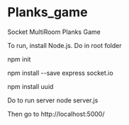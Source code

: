 # Planks_game
Socket MultiRoom Planks Game

To run, install Node.js.
Do in root folder

npm init

npm install --save express socket.io

npm install uuid


Do to run server
node server.js

Then go to http://localhost:5000/

